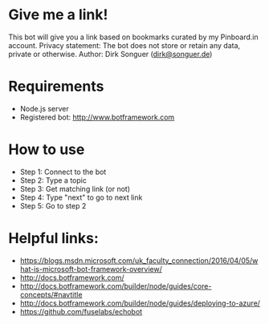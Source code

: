 # Give me a link!

This bot will give you a link based on bookmarks curated by my Pinboard.in account.
Privacy statement: The bot does not store or retain any data, private or otherwise.
Author: Dirk Songuer (dirk@songuer.de)

# Requirements

* Node.js server
* Registered bot: http://www.botframework.com

# How to use

* Step 1: Connect to the bot
* Step 2: Type a topic
* Step 3: Get matching link (or not)
* Step 4: Type "next" to go to next link
* Step 5: Go to step 2

# Helpful links:

* https://blogs.msdn.microsoft.com/uk_faculty_connection/2016/04/05/what-is-microsoft-bot-framework-overview/
* http://docs.botframework.com/
* http://docs.botframework.com/builder/node/guides/core-concepts/#navtitle
* http://docs.botframework.com/builder/node/guides/deploying-to-azure/
* https://github.com/fuselabs/echobot
